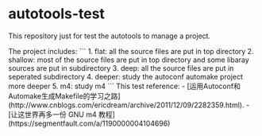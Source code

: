 # autotools-test
This repository just for test the autotools to manage a project.
<p>
The project includes:
```
1. flat: all the source files are put in top directory
2. shallow: most of the source files are put in top directory and some libaray sources are put in subdirectory
3. deep: all the source files are put in seperated subdirectory
4. deeper: study the autoconf automake project more deeper
5. m4: study m4 
```
This test reference:
  - [运用Autoconf和Automake生成Makefile的学习之路](http://www.cnblogs.com/ericdream/archive/2011/12/09/2282359.html).
  - [让这世界再多一份 GNU m4 教程](https://segmentfault.com/a/1190000004104696)
